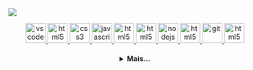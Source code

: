 <img src="https://user-images.githubusercontent.com/83317033/151606861-57e2ad6a-4c15-47a6-a50b-68e092954164.png">

  <p align="center">
   <a href="https://code.visualstudio.com/">
      <img src="https://cdn.jsdelivr.net/gh/devicons/devicon/icons/vscode/vscode-original.svg" alt="vscode" width="40" height="40"/>
   </a>
   <a href="https://developer.mozilla.org/pt-BR/docs/Web/HTML">
      <img src="https://cdn.jsdelivr.net/gh/devicons/devicon/icons/html5/html5-plain.svg" alt="html5" width="40" height="40"/>
   </a>
   <a href="https://developer.mozilla.org/pt-BR/docs/Web/CSS">
      <img src="https://cdn.jsdelivr.net/gh/devicons/devicon/icons/css3/css3-plain.svg" alt="css3" width="40" height="40"/>
   </a>
   <a href="https://developer.mozilla.org/en-US/docs/Web/JavaScript">
      <img src="https://cdn.jsdelivr.net/gh/devicons/devicon/icons/javascript/javascript-original.svg" alt="javascript" width="40" height="40"/>
   </a>
   <a href="https://developer.mozilla.org/pt-BR/docs/Web/Bootstrap">
      <img src="https://cdn.jsdelivr.net/gh/devicons/devicon/icons/bootstrap/bootstrap-plain.svg" alt="html5" width="40" height="40"/>
   </a>
   <a href="https://developer.mozilla.org/pt-BR/docs/Web/Mysql">
      <img src="https://cdn.jsdelivr.net/gh/devicons/devicon/icons/mysql/mysql-plain.svg" alt="html5" width="40" height="40"/>
   </a>
   <a href="https://nodejs.org">
      <img src="https://cdn.jsdelivr.net/gh/devicons/devicon/icons/nodejs/nodejs-original.svg" alt="nodejs" width="40" height="40"/>
   </a>
   <a href="https://www.electronjs.org/">
      <img src="https://cdn.jsdelivr.net/gh/devicons/devicon/icons/electron/electron-original.svg" alt="html5" width="40" height="40"/>
   </a>
   <a href="https://git-scm.com/">
      <img src="https://cdn.jsdelivr.net/gh/devicons/devicon/icons/git/git-original.svg" alt="git" width="40" height="40"/>
   </a>
   <a href="https://developer.mozilla.org/pt-BR/docs/Web/Php">
      <img src="https://cdn.jsdelivr.net/gh/devicons/devicon/icons/php/php-plain.svg" alt="html5" width="40" height="40"/>
   </a>
</p>

<h4 align="center">
<details>
<summary>Mais...</summary>
<p align="center">
  <a href="https://github.com/nathgit198/nathgit198"><img src="https://readme-typing-svg.herokuapp.com?color=%2336BCF7&center=true&vCenter=true&lines=Hi+%2C+welcome+to+my+Github+page;I+am+Nathálya;Web+Dev"></a>
</p>

<p align="center">
  <a href="https://github.com/Nathgit198">
    <img
      align="center"
      height="150em"
      src="https://github-readme-stats.vercel.app/api?username=Nathgit198&show_icons=true&include_all_commits=true&count_private=true&theme=tokyonight"
    />
  </a>
  <a href="https://github.com/Nathgit198">
    <img
      align="center"
      height="150em"
      src="https://github-readme-stats.vercel.app/api/top-langs/?username=Nathgit198&show_icons=true&include_all_commits=true&count_private=true&layout=compact&theme=tokyonight"
    />
  </a>
</p>


<p align="center">
  <a href="https://github.com/Nathgit198">
    <img
      align="center"
      src="https://github-profile-trophy.vercel.app/?username=Nathgit198&theme=onedark&no-frame=true&row=1&&margin-w=20&no-bg=true"
    />
  </a>
</a>
</p>

<h3 align="center">Trabalhando em:</h3>

<p align="center">
  <a href="https://github.com/Nathgit198/make_your_burger">
    <img
      align="center"
      height="120em"
      src="https://github-readme-stats.vercel.app/api/pin/?username=Nathgit198&repo=make_your_burger&theme=tokyonight">
    </img>
  </a>
</p>

<h3 align="center">Sobre mim:</h3>

<p align="center">
  <a href="https://instagram.com/natdev198/">
    <img
      align="center"
      src="https://img.shields.io/badge/Instagram-1C1C1C?style=for-the-badge&logo=instagram&logoColor=00FFFF"
    />
  </a>
  <a href="https://www.linkedin.com/in/nath%C3%A1lya-lima-1b1976215/">
    <img
         align="center"
         src="https://img.shields.io/badge/LinkedIn-1C1C1C?style=for-the-badge&logo=linkedin&logoColor=00FFFF"
  </a>
</p>
<h5 align="center">@Nathgit198</h5>
</details>
